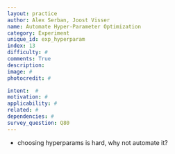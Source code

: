 ```yaml
---
layout: practice
author: Alex Serban, Joost Visser
name: Automate Hyper-Parameter Optimization
category: Experiment
unique_id: exp_hyperparam
index: 13
difficulty: #
comments: True
description:
image: #
photocredit: #

intent:  #
motivation: #
applicability: #
related: #
dependencies: #
survey_question: Q80
---
```



- choosing hyperparams is hard, why not automate it?